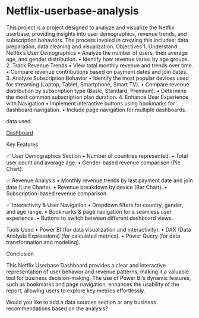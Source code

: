 # Netflix-userbase-analysis
This project is a project designed to analyze and visualize the Netflix userbase, providing insights into user demographics, revenue trends, and subscription behaviors. The process involed in creating this includes; data preparation, data cleaning and visualization.
Objectives
	1.	Understand Netflix’s User Demographics
	•	Analyze the number of users, their average age, and gender distribution.
	•	Identify how revenue varies by age groups.
	2.	Track Revenue Trends
	•	View total monthly revenue and trends over time.
	•	Compare revenue contributions based on payment dates and join dates.
	3.	Analyze Subscription Behavior
	•	Identify the most popular devices used for streaming (Laptop, Tablet, Smartphone, Smart TV).
	•	Compare revenue distribution by subscription type (Basic, Standard, Premium).
	•	Determine the most common subscription plan duration.
	4.	Enhance User Experience with Navigation
	•	Implement interactive buttons using bookmarks for dashboard navigation.
	•	Include page navigation for multiple dashboards.

data used.

<a href="https://github.com/nyambura-maker/Netflix-userbase-analysis/commit/816bdefdfb4517b423306aa05454239c90398f74">Dashboard</a>


Key Features

✅ User Demographics Section
	•	Number of countries represented.
	•	Total user count and average age.
	•	Gender-based revenue comparison (Pie Chart).

✅ Revenue Analysis
	•	Monthly revenue trends by last payment date and join date (Line Charts).
	•	Revenue breakdown by device (Bar Chart).
	•	Subscription-based revenue comparison.

✅ Interactivity & User Navigation
	•	Dropdown filters for country, gender, and age range.
	•	Bookmarks & page navigation for a seamless user experience.
	•	Buttons to switch between different dashboard views.

Tools Used
	•	Power BI (for data visualization and interactivity).
	•	DAX (Data Analysis Expressions) (for calculated metrics).
	•	Power Query (for data transformation and modeling).

Conclusion

This Netflix Userbase Dashboard provides a clear and interactive representation of user behavior and revenue patterns, making it a valuable tool for business decision-making. The use of Power BI’s dynamic features, such as bookmarks and page navigation, enhances the usability of the report, allowing users to explore key metrics effortlessly.

Would you like to add a data sources section or any business recommendations based on the analysis?
